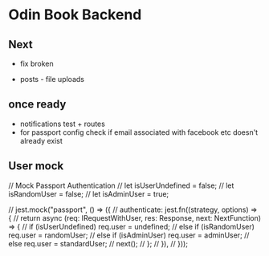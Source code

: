 # Odin Book Backend

## Next

- fix broken

- posts - file uploads

## once ready

- notifications test + routes
- for passport config check if email associated with facebook etc doesn't already exist

## User mock

// Mock Passport Authentication
// let isUserUndefined = false;
// let isRandomUser = false;
// let isAdminUser = true;

// jest.mock("passport", () => ({
// authenticate: jest.fn((strategy, options) => {
// return async (req: IRequestWithUser, res: Response, next: NextFunction) => {
// if (isUserUndefined) req.user = undefined;
// else if (isRandomUser) req.user = randomUser;
// else if (isAdminUser) req.user = adminUser;
// else req.user = standardUser;
// next();
// };
// }),
// }));
